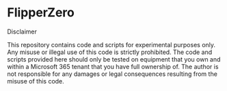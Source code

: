 # FlipperZero
Disclaimer

This repository contains code and scripts for experimental purposes only. Any misuse or illegal use of this code is strictly prohibited. The code and scripts provided here should only be tested on equipment that you own and within a Microsoft 365 tenant that you have full ownership of. The author is not responsible for any damages or legal consequences resulting from the misuse of this code.
